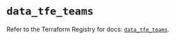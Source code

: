 # `data_tfe_teams`

Refer to the Terraform Registry for docs: [`data_tfe_teams`](https://registry.terraform.io/providers/hashicorp/tfe/0.52.0/docs/data-sources/teams).
